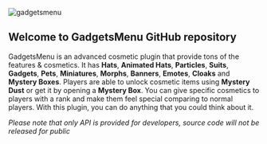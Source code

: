 ![gadgetsmenu](https://i.imgur.com/epZ98Qb.png)

## Welcome to GadgetsMenu GitHub repository
GadgetsMenu is an advanced cosmetic plugin that provide tons of the features & cosmetics. It has **Hats**, **Animated Hats**, **Particles**, **Suits**, **Gadgets**, **Pets**, **Miniatures**, **Morphs**, **Banners**, **Emotes**, **Cloaks** and **Mystery Boxes**. Players are able to unlock cosmetic items using **Mystery Dust** or get it by opening a **Mystery Box**. You can give specific cosmetics to players with a rank and make them feel special comparing to normal players. With this plugin, you can do anything that you could think about it.

*Please note that only API is provided for developers, source code will not be released for public*
